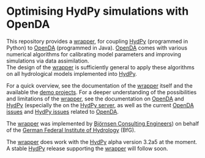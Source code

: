 
# Optimising HydPy simulations with OpenDA

This repository provides a [wrapper](extensions/HydPyOpenDABBModelWrapper), 
for coupling [HydPy](https://github.com/hydpy-dev/hydpy) (programmed
in Python) to [OpenDA](http://openda.org/) (programmed in Java).
[OpenDA](http://openda.org/) comes with various numerical algorithms for 
calibrating model parameters and improving simulations via data assimilation.  
The design of the [wrapper](extensions/HydPyOpenDABBModelWrapper) is 
sufficiently general to apply these algorithms on all hydrological models 
implemented into [HydPy](https://github.com/hydpy-dev/hydpy).

For a quick overview, see the documentation of the 
[wrapper](extensions/HydPyOpenDABBModelWrapper) itself and the available
the [demo projects](demos).  For a deeper understanding of the possibilities
and limitations of the [wrapper](extensions/HydPyOpenDABBModelWrapper),
see the documentation on [OpenDA](http://openda.org/) and 
[HydPy](https://github.com/hydpy-dev/hydpy) (especially the on the
[HydPy server](https://hydpy-dev.github.io/hydpy/master/servertools.html), as 
well  as the current [OpenDA issues](https://github.com/hydpy-dev/OpenDA/issues)
and [HydPy issues](https://github.com/hydpy-dev/hydpy/issues) related to
[OpenDA](http://openda.org/).

The [wrapper](extensions/HydPyOpenDABBModelWrapper) was implemented
by [Björnsen Consulting Engineers](https://www.bjoernsen.de/index.php?id=bjoernsen&L=2))
on behalf of the [German Federal Institute of Hydrology](https://www.bafg.de/EN/Home/homepage_en_node.html) 
(BfG).

The [wrapper](extensions/HydPyOpenDABBModelWrapper) does work with the
[HydPy](https://github.com/hydpy-dev/hydpy) alpha version 3.2a5 at the moment.
A stable [HydPy](https://github.com/hydpy-dev/hydpy) release supporting
the [wrapper](extensions/HydPyOpenDABBModelWrapper) will follow soon.
